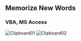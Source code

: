 ## Memorize New Words
### VBA, MS Access
![Clipboard01](https://user-images.githubusercontent.com/65078104/108598718-83948b80-738f-11eb-8b3b-4c5bf816b8aa.jpg)
![Clipboard02](https://user-images.githubusercontent.com/65078104/108598720-84c5b880-738f-11eb-87b9-313c0e20108f.jpg)
